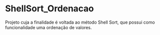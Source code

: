 # ShellSort_Ordenacao
Projeto cuja a finalidade é voltada ao método Shell Sort, que possui como funcionalidade uma ordenação de valores.
